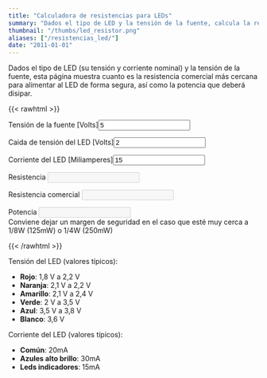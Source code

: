 ```yaml
---
title: "Calculadora de resistencias para LEDs"
summary: "Dados el tipo de LED y la tensión de la fuente, calcula la resistencia necesaria para conectarlo."
thumbnail: "/thumbs/led_resistor.png"
aliases: ["/resistencias_led/"]
date: "2011-01-01"
---
```


Dados el tipo de LED (su tensión y corriente nominal) y la tensión de la fuente, esta página muestra cuanto es la resistencia comercial más cercana para alimentar al LED de forma segura, así como la potencia que deberá disipar.

{{< rawhtml >}}
<form action="">
<p><label>Tensión de la fuente [Volts]</label><input id="vfuente" value="5"  type="number"/></p>
<p><label>Caida de tensión del LED [Volts]</label><input id="vled" value="2"  type="number"/></p>
<p><label>Corriente del LED [Miliamperes]</label><input id="iled" value="15"  type="number"/></p>
<p>Resistencia <input id="r" disabled="disabled" /></p>
<p>Resistencia comercial <input id="rCom" disabled="disabled" /></p>
<p>Potencia <input id="p" disabled="disabled" /><br/>Conviene dejar un margen de seguridad en el caso que esté muy cerca a 1/8W (125mW) o 1/4W (250mW)</p>
</form>
<script src="/inc/calculators/led_resistor.js"></script>
{{< /rawhtml >}}

Tensión del LED (valores típicos):
* **Rojo**: 1,8 V a 2,2 V
* **Naranja**: 2,1 V a 2,2 V
* **Amarillo**: 2,1 V a 2,4 V
* **Verde**: 2 V a 3,5 V
* **Azul**: 3,5 V a 3,8 V
* **Blanco**: 3,6 V

Corriente del LED (valores típicos):
* **Común**: 20mA
* **Azules alto brillo**: 30mA
* **Leds indicadores**: 15mA

	
